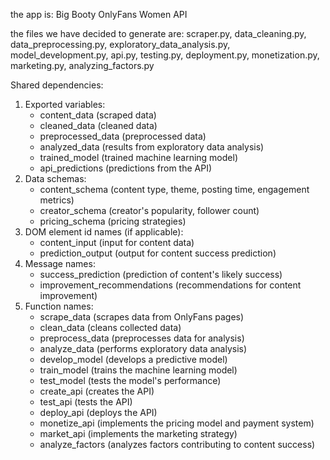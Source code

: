the app is: Big Booty OnlyFans Women API

the files we have decided to generate are: scraper.py, data_cleaning.py, data_preprocessing.py, exploratory_data_analysis.py, model_development.py, api.py, testing.py, deployment.py, monetization.py, marketing.py, analyzing_factors.py

Shared dependencies:
1. Exported variables:
   - content_data (scraped data)
   - cleaned_data (cleaned data)
   - preprocessed_data (preprocessed data)
   - analyzed_data (results from exploratory data analysis)
   - trained_model (trained machine learning model)
   - api_predictions (predictions from the API)
2. Data schemas:
   - content_schema (content type, theme, posting time, engagement metrics)
   - creator_schema (creator's popularity, follower count)
   - pricing_schema (pricing strategies)
3. DOM element id names (if applicable):
   - content_input (input for content data)
   - prediction_output (output for content success prediction)
4. Message names:
   - success_prediction (prediction of content's likely success)
   - improvement_recommendations (recommendations for content improvement)
5. Function names:
   - scrape_data (scrapes data from OnlyFans pages)
   - clean_data (cleans collected data)
   - preprocess_data (preprocesses data for analysis)
   - analyze_data (performs exploratory data analysis)
   - develop_model (develops a predictive model)
   - train_model (trains the machine learning model)
   - test_model (tests the model's performance)
   - create_api (creates the API)
   - test_api (tests the API)
   - deploy_api (deploys the API)
   - monetize_api (implements the pricing model and payment system)
   - market_api (implements the marketing strategy)
   - analyze_factors (analyzes factors contributing to content success)